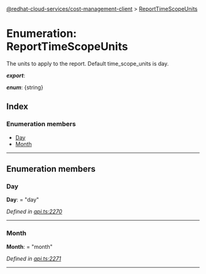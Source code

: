 [@redhat-cloud-services/cost-management-client](../README.md) > [ReportTimeScopeUnits](../enums/reporttimescopeunits.md)

# Enumeration: ReportTimeScopeUnits

The units to apply to the report. Default time\_scope\_units is day.

*__export__*: 

*__enum__*: {string}

## Index

### Enumeration members

* [Day](reporttimescopeunits.md#day)
* [Month](reporttimescopeunits.md#month)

---

## Enumeration members

<a id="day"></a>

###  Day

**Day**:  = "day"

*Defined in [api.ts:2270](https://github.com/RedHatInsights/javascript-clients/blob/master/packages/cost-management/api.ts#L2270)*

___
<a id="month"></a>

###  Month

**Month**:  = "month"

*Defined in [api.ts:2271](https://github.com/RedHatInsights/javascript-clients/blob/master/packages/cost-management/api.ts#L2271)*

___

